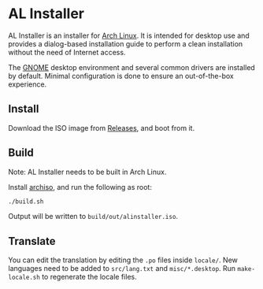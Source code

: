 AL Installer
============
AL Installer is an installer for [Arch Linux](https://www.archlinux.org/). It is
intended for desktop use and provides a dialog-based installation guide to
perform a clean installation without the need of Internet access.

The [GNOME](https://www.gnome.org/) desktop environment and several common
drivers are installed by default. Minimal configuration is done to ensure an
out-of-the-box experience.

## Install

Download the ISO image from [Releases](../../releases), and boot from it.

## Build

Note: AL Installer needs to be built in Arch Linux.

Install [archiso](https://www.archlinux.org/packages/?name=archiso), and run the
following as root:

```sh
./build.sh
```

Output will be written to `build/out/alinstaller.iso`.

## Translate

You can edit the translation by editing the `.po` files inside `locale/`. New
languages need to be added to `src/lang.txt` and `misc/*.desktop`. Run
`make-locale.sh` to regenerate the locale files.
